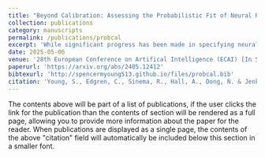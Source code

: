 ```yaml
---
title: "Beyond Calibration: Assessing the Probabilistic Fit of Neural Regressors via Conditional Congruence"
collection: publications
category: manuscripts
permalink: /publications/probcal
excerpt: 'While significant progress has been made in specifying neural networks capable of representing uncertainty, deep networks still often suffer from overconfidence and misaligned predictive distributions. Existing approaches for addressing this misalignment are primarily developed under the framework of calibration, with common metrics such as Expected Calibration Error (ECE). However, calibration can only provide a strictly marginal assessment of probabilistic alignment. Consequently, calibration metrics such as ECE are distribution-wise measures and cannot diagnose the point-wise reliability of individual inputs, which is important for real-world decision-making. We propose a stronger condition, which we term conditional congruence, for assessing probabilistic fit. We also introduce a metric, Conditional Congruence Error (CCE), that uses conditional kernel mean embeddings to estimate the distance, at any point, between the learned predictive distribution and the empirical, conditional distribution in a dataset. We show that using CCE to measure congruence 1) accurately quantifies misalignment between distributions when the data generating process is known, 2) effectively scales to real-world, high dimensional image regression tasks, and 3) can be used to gauge model reliability on unseen instances.'
date: 2025-05-06
venue: '28th European Conference on Artifical Intelligence (ECAI) [In Submission]'
paperurl: 'https://arxiv.org/abs/2405.12412'
bibtexurl: 'http://spencermyoung513.github.io/files/probcal.bib'
citation: 'Young, S., Edgren, C., Sinema, R., Hall, A., Dong, N. & Jenkins, P. (2025). &quot;Beyond Calibration: Assessing the Probabilistic Fit of Neural Regressors via Conditional Congruence.&quot; <i>28th European Conference on Artifical Intelligence [In Submission]</i>.'
---
```

The contents above will be part of a list of publications, if the user clicks the link for the publication than the contents of section will be rendered as a full page, allowing you to provide more information about the paper for the reader. When publications are displayed as a single page, the contents of the above "citation" field will automatically be included below this section in a smaller font.
